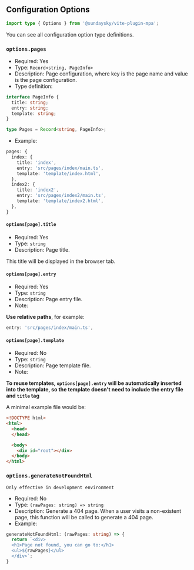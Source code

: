 ## Configuration Options

```ts
import type { Options } from '@sundaysky/vite-plugin-mpa';
```

You can see all configuration option type definitions.

### `options.pages`

- Required: Yes
- Type: `Record<string, PageInfo>`
- Description: Page configuration, where key is the page name and value is the page configuration.
- Type definition:

```ts
interface PageInfo {
  title: string;
  entry: string;
  template: string;
}

type Pages = Record<string, PageInfo>;
```

- Example:

```ts
pages: {
  index: {
    title: 'index',
    entry: 'src/pages/index/main.ts',
    template: 'template/index.html',
  },
  index2: {
    title: 'index2',
    entry: 'src/pages/index2/main.ts',
    template: 'template/index2.html',
  },
}
```

#### `options[page].title`

- Required: Yes
- Type: `string`
- Description: Page title.

This title will be displayed in the browser tab.

#### `options[page].entry`

- Required: Yes
- Type: `string`
- Description: Page entry file.
- Note:

**Use relative paths**, for example:

```ts
entry: 'src/pages/index/main.ts',
```

#### `options[page].template`

- Required: No
- Type: `string`
- Description: Page template file.
- Note:

**To reuse templates, `options[page].entry` will be automatically inserted into the template, so the template doesn't need to include the entry file and `title` tag**

A minimal example file would be:

```html
<!DOCTYPE html>
<html>
  <head>
  </head>

  <body>
    <div id="root"></div>
  </body>
</html>
```

### `options.generateNotFoundHtml`

`Only effective in development environment`

- Required: No
- Type: `(rawPages: string) => string`
- Description: Generate a 404 page. When a user visits a non-existent page, this function will be called to generate a 404 page.
- Example:

```ts
generateNotFoundHtml: (rawPages: string) => {
  return `<div>
  <h1>Page not found, you can go to:</h1>
  <ul>${rawPages}</ul>
  </div>`;
}
```
